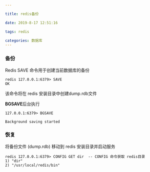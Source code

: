 ```yaml
---

title: redis备份

date: 2019-8-17 12:51:16

tags: redis

categories: 数据库
---
```



### 备份
Redis SAVE 命令用于创建当前数据库的备份
```
redis 127.0.0.1:6379> SAVE 
OK
```
该命令将在 redis 安装目录中创建dump.rdb文件

**BGSAVE**后台执行
```
127.0.0.1:6379> BGSAVE

Background saving started
```

### 恢复
将备份文件 (dump.rdb) 移动到 redis 安装目录并启动服务
```
redis 127.0.0.1:6379> CONFIG GET dir  -- CONFIG 命令获取 redis目录
1) "dir"
2) "/usr/local/redis/bin"
```


